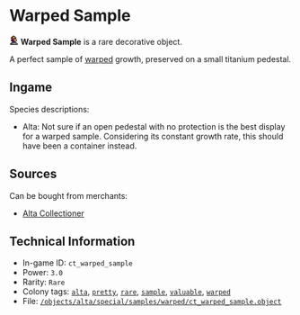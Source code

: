# Warped Sample

<img src="https://raw.githubusercontent.com/Ceterai/Enternia/main/objects/alta/special/samples/warped/icon.png" alt="Warped Sample icon" loading="lazy" height=16px width="auto" /> **Warped Sample** is a rare decorative object.

A perfect sample of [warped](https://ceterai.github.io/MyEnternia/Wiki/Tags/Warped) growth, preserved on a small titanium pedestal.

## Ingame

Species descriptions:

- Alta: Not sure if an open pedestal with no protection is the best display for a warped sample. Considering its constant growth rate, this should have been a container instead.

## Sources

Can be bought from merchants:

- [Alta Collectioner](https://ceterai.github.io/MyEnternia/Wiki/AltaCollectioner)

## Technical Information

- In-game ID: `ct_warped_sample`
- Power: `3.0`
- Rarity: `Rare`
- Colony tags: [`alta`](https://ceterai.github.io/MyEnternia/Wiki/Tags/Alta), [`pretty`](https://ceterai.github.io/MyEnternia/Wiki/Tags/Pretty), [`rare`](https://ceterai.github.io/MyEnternia/Wiki/Tags/Rare), [`sample`](https://ceterai.github.io/MyEnternia/Wiki/Tags/Sample), [`valuable`](https://ceterai.github.io/MyEnternia/Wiki/Tags/Valuable), [`warped`](https://ceterai.github.io/MyEnternia/Wiki/Tags/Warped)
- File: [`/objects/alta/special/samples/warped/ct_warped_sample.object`](https://github.com/Ceterai/Enternia/blob/main/objects/alta/special/samples/warped/ct_warped_sample.object)
